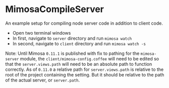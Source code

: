 MimosaCompileServer
===================

An example setup for compiling node server code in addition to client code.

* Open two terminal windows
* In first, navigate to `server` directory and run `mimosa watch`
* In second, navigate to `client` directory and run `mimosa watch -s`

Note: Until Mimosa `0.11.1` is published with fix to pathing for the `mimosa-server` module, the `client/mimosa-config.coffee` will need to be edited so that the `server.views.path` will need to be an absolute path to function correctly.  As of `0.11.0` a relative path for `server.views.path` is relative to the root of the project containing the setting.  But it should be relative to the path of the actual server, or `server.path`.